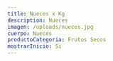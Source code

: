 ```yaml
---
title: Nueces x Kg
description: Nueces
imagen: /uploads/nueces.jpg
cuerpo: Nueces
productoCategoria: Frutos Secos
mostrarInicio: Si
---
```


